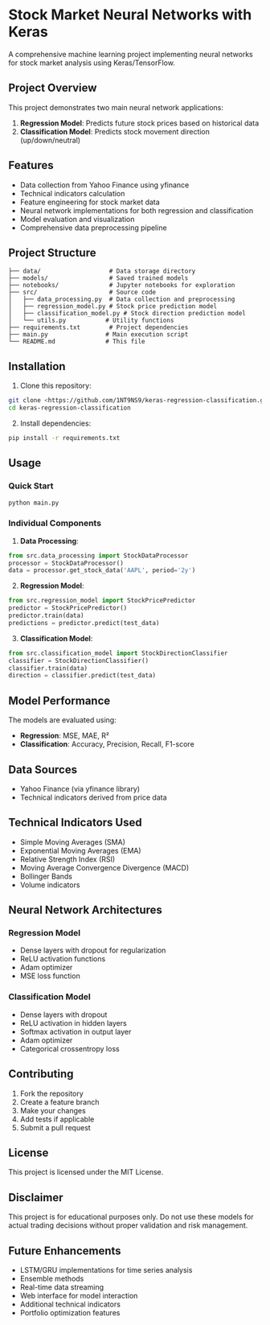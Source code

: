 # Stock Market Neural Networks with Keras

A comprehensive machine learning project implementing neural networks for stock market analysis using Keras/TensorFlow.

## Project Overview

This project demonstrates two main neural network applications:

1. **Regression Model**: Predicts future stock prices based on historical data
2. **Classification Model**: Predicts stock movement direction (up/down/neutral)

## Features

- Data collection from Yahoo Finance using yfinance
- Technical indicators calculation
- Feature engineering for stock market data
- Neural network implementations for both regression and classification
- Model evaluation and visualization
- Comprehensive data preprocessing pipeline

## Project Structure

```
├── data/                   # Data storage directory
├── models/                 # Saved trained models
├── notebooks/              # Jupyter notebooks for exploration
├── src/                    # Source code
│   ├── data_processing.py  # Data collection and preprocessing
│   ├── regression_model.py # Stock price prediction model
│   ├── classification_model.py # Stock direction prediction model
│   └── utils.py           # Utility functions
├── requirements.txt        # Project dependencies
├── main.py                # Main execution script
└── README.md              # This file
```

## Installation

1. Clone this repository:
```bash
git clone <https://github.com/1NT9NS9/keras-regression-classification.git>
cd keras-regression-classification
```

2. Install dependencies:
```bash
pip install -r requirements.txt
```

## Usage

### Quick Start
```bash
python main.py
```

### Individual Components

1. **Data Processing**:
```python
from src.data_processing import StockDataProcessor
processor = StockDataProcessor()
data = processor.get_stock_data('AAPL', period='2y')
```

2. **Regression Model**:
```python
from src.regression_model import StockPricePredictor
predictor = StockPricePredictor()
predictor.train(data)
predictions = predictor.predict(test_data)
```

3. **Classification Model**:
```python
from src.classification_model import StockDirectionClassifier
classifier = StockDirectionClassifier()
classifier.train(data)
direction = classifier.predict(test_data)
```

## Model Performance

The models are evaluated using:
- **Regression**: MSE, MAE, R²
- **Classification**: Accuracy, Precision, Recall, F1-score

## Data Sources

- Yahoo Finance (via yfinance library)
- Technical indicators derived from price data

## Technical Indicators Used

- Simple Moving Averages (SMA)
- Exponential Moving Averages (EMA)
- Relative Strength Index (RSI)
- Moving Average Convergence Divergence (MACD)
- Bollinger Bands
- Volume indicators

## Neural Network Architectures

### Regression Model
- Dense layers with dropout for regularization
- ReLU activation functions
- Adam optimizer
- MSE loss function

### Classification Model
- Dense layers with dropout
- ReLU activation in hidden layers
- Softmax activation in output layer
- Adam optimizer
- Categorical crossentropy loss

## Contributing

1. Fork the repository
2. Create a feature branch
3. Make your changes
4. Add tests if applicable
5. Submit a pull request

## License

This project is licensed under the MIT License.

## Disclaimer

This project is for educational purposes only. Do not use these models for actual trading decisions without proper validation and risk management.

## Future Enhancements

- LSTM/GRU implementations for time series analysis
- Ensemble methods
- Real-time data streaming
- Web interface for model interaction
- Additional technical indicators
- Portfolio optimization features 